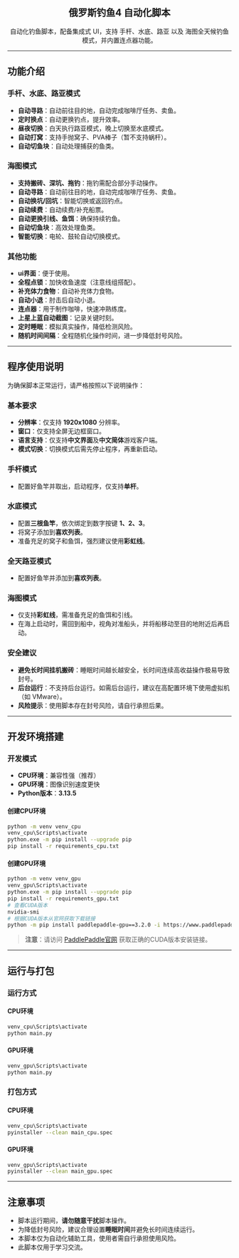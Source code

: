<p align="center">
  <h2 align="center">
     俄罗斯钓鱼4 自动化脚本
  </h2>

  <p align="center">
        自动化钓鱼脚本，配备集成式 UI，支持 手杆、水底、路亚 以及 海图全天候钓鱼模式，并内置连点器功能。  
  </p>

</p>

---

## 功能介绍

### 手杆、水底、路亚模式
- **自动寻路**：自动前往目的地，自动完成咖啡厅任务、卖鱼。
- **定时换点**：自动更换钓点，提升效率。
- **昼夜切换**：白天执行路亚模式，晚上切换至水底模式。
- **自动打窝**：支持手抛窝子、PVA棒子（暂不支持蜗杆）。
- **自动切鱼块**：自动处理捕获的鱼类。

### 海图模式
- **支持搬砖、深坑、拖钓**：拖钓需配合部分手动操作。
- **自动寻路**：自动前往目的地，自动完成咖啡厅任务、卖鱼。
- **自动换坑/回坑**：智能切换或返回钓点。
- **自动续费**：自动续费/补充船票。
- **自动更换引线、鱼饵**：确保持续钓鱼。
- **自动切鱼块**：高效处理鱼类。
- **智能切换**：电轮、鼓轮自动切换模式。


### 其他功能
- **ui界面**：便于使用。
- **全程点锁**：加快收鱼速度（注意线组搭配）。
- **补充体力食物**：自动补充体力食物。
- **自动小退**：肘击后自动小退。
- **连点器**：用于制作咖啡，快速冲熟练度。
- **上星上蓝自动截图**：记录关键时刻。
- **定时睡眠**：模拟真实操作，降低检测风险。
- **随机时间间隔**：全程随机化操作时间，进一步降低封号风险。

---

## 程序使用说明

为确保脚本正常运行，请严格按照以下说明操作：

### 基本要求
- **分辨率**：仅支持 **1920x1080** 分辨率。
- **窗口**：仅支持全屏无边框窗口。
- **语言支持**：仅支持**中文界面**及**中文简体**游戏客户端。
- **模式切换**：切换模式后需先停止程序，再重新启动。

### 手杆模式
- 配置好鱼竿并取出，启动程序，仅支持**单杆**。

### 水底模式
- 配置**三根鱼竿**，依次绑定到数字按键 **1、2、3**。
- 将窝子添加到**喜欢列表**。
- 准备充足的窝子和鱼饵，强烈建议使用**彩虹线**。

### 全天路亚模式
- 配置好鱼竿并添加到**喜欢列表**。

### 海图模式
- 仅支持**彩虹线**，需准备充足的鱼饵和引线。
- 在海上启动时，需回到船中，视角对准船头，并将船移动至目的地附近后再启动。

### 安全建议
- **避免长时间挂机搬砖**：睡眠时间越长越安全，长时间连续高收益操作极易导致封号。
- **后台运行**：不支持后台运行。如需后台运行，建议在高配置环境下使用虚拟机（如 VMware）。
- **风险提示**：使用脚本存在封号风险，请自行承担后果。

---

## 开发环境搭建

### 开发模式
- **CPU环境**：兼容性强（推荐）
- **GPU环境**：图像识别速度更快
- **Python版本**：**3.13.5**

#### 创建CPU环境
```bash
python -m venv venv_cpu
venv_cpu\Scripts\activate
python.exe -m pip install --upgrade pip
pip install -r requirements_cpu.txt
```

#### 创建GPU环境
```bash
python -m venv venv_gpu
venv_gpu\Scripts\activate
python.exe -m pip install --upgrade pip
pip install -r requirements_gpu.txt
# 查看CUDA版本
nvidia-smi
# 根据CUDA版本从官网获取下载链接
python -m pip install paddlepaddle-gpu==3.2.0 -i https://www.paddlepaddle.org.cn/packages/stable/cu129/
```

> **注意**：请访问 [PaddlePaddle官网](https://www.paddlepaddle.org.cn/install/quick?docurl=/documentation/docs/zh/develop/install/pip/windows-pip.html) 获取正确的CUDA版本安装链接。

---

## 运行与打包

### 运行方式

#### CPU环境
```bash
venv_cpu\Scripts\activate
python main.py
```

#### GPU环境
```bash
venv_gpu\Scripts\activate
python main.py
```

### 打包方式

#### CPU环境
```bash
venv_cpu\Scripts\activate
pyinstaller --clean main_cpu.spec
```

#### GPU环境
```bash
venv_gpu\Scripts\activate
pyinstaller --clean main_gpu.spec
```

---

## 注意事项
- 脚本运行期间，**请勿随意干扰**脚本操作。
- 为降低封号风险，建议合理设置**睡眠时间**并避免长时间连续运行。
- 本脚本仅为自动化辅助工具，使用者需自行承担使用风险。
- 此脚本仅用于学习交流。

